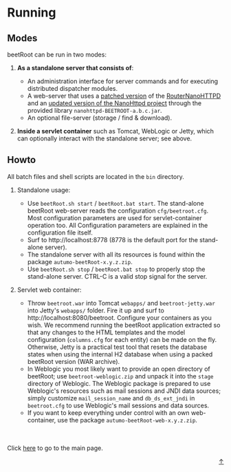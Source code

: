 # Running

## Modes

beetRoot can be run in two modes:

1. **As a standalone server that consists of**:
	- An administration interface for server commands and for executing distributed dispatcher modules.
	- A web-server that uses a [patched version](https://github.com/autumoswitzerland/autumo-beetroot/blob/master/src/main/java/org/nanohttpd/router/RouterNanoHTTPD.java)
of the [RouterNanoHTTPD](https://github.com/NanoHttpd/nanohttpd/blob/master/nanolets/src/main/java/org/nanohttpd/router/RouterNanoHTTPD.java) and an [updated version 
of the NanoHttpd project](https://github.com/autumoswitzerland/nanohttpd) through the provided library `nanohttpd-BEETROOT-a.b.c.jar`.
	- An optional file-server (storage / find & download).

2. **Inside a servlet container** such as Tomcat, WebLogic or Jetty, which can optionally interact with the standalone server; see above.

## Howto

All batch files and shell scripts are located in the `bin` directory.

1. Standalone usage:
	- Use `beetRoot.sh start` / `beetRoot.bat start`. The stand-alone beetRoot web-server reads the configuration `cfg/beetroot.cfg`. Most configuration parameters
are used for servlet-container  operation too. All Configuration parameters are explained in the configuration file itself.
	- Surf to http://localhost:8778 (8778 is the default port for the stand-alone server).
	- The standalone server with all its resources is found within the package `autumo-beetRoot-x.y.z.zip`.
	- Use `beetRoot.sh stop` / `beetRoot.bat stop` to properly stop the stand-alone server. CTRL-C is a valid stop signal for the server.

2. Servlet web container:
	- Throw `beetroot.war` into Tomcat `webapps/` and `beetroot-jetty.war` into Jetty's `webapps/` folder. Fire it up and surf to http://localhost:8080/beetroot. Configure your
containers as you wish. We recommend running the beetRoot application extracted so that any changes to the HTML templates and the model configuration 
(`columns.cfg` for each entity) can be made on the fly. Otherwise, Jetty is a practical test tool that resets the database states when using the internal 
H2 database when using a packed beetRoot version (WAR archive).
	- In Weblogic you most likely want to provide an open directory of beetRoot; use `beetroot-weblogic.zip` and unpack it into the `stage` directory of Weblogic. The Weblogic
package is prepared to use Weblogic's resources such as mail sessions and JNDI data sources; simply customize `mail_session_name` and `db_ds_ext_jndi` in `beetroot.cfg` to use 
Weblogic's mail sessions and data sources.
	- If you want to keep everything under control with an own web-container, use the package `autumo-beetRoot-web-x.y.z.zip`.


<br>
<br>
Click <a href="../README.md">here</a> to go to the main page.

<p align="right"><a href="#top">&uarr;</a></p>
